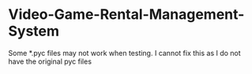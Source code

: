 # Video-Game-Rental-Management-System
Some *.pyc files may not work when testing. I cannot fix this as I do not have the original pyc files
